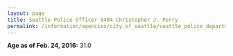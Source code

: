 ```yaml
---
layout: page
title: Seattle Police Officer 8404 Christopher J. Perry
permalink: /information/agencies/city_of_seattle/seattle_police_department/copbook/8404/
---
```


**Age as of Feb. 24, 2016:** 31.0
